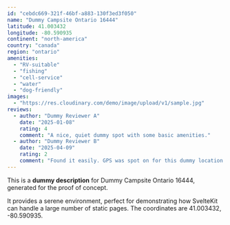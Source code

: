 ```yaml
---
id: "cebdc669-321f-46bf-a883-130f3ed3f050"
name: "Dummy Campsite Ontario 16444"
latitude: 41.003432
longitude: -80.590935
continent: "north-america"
country: "canada"
region: "ontario"
amenities:
  - "RV-suitable"
  - "fishing"
  - "cell-service"
  - "water"
  - "dog-friendly"
images:
  - "https://res.cloudinary.com/demo/image/upload/v1/sample.jpg"
reviews:
  - author: "Dummy Reviewer A"
    date: "2025-01-08"
    rating: 4
    comment: "A nice, quiet dummy spot with some basic amenities."
  - author: "Dummy Reviewer B"
    date: "2025-04-09"
    rating: 2
    comment: "Found it easily. GPS was spot on for this dummy location."
---
```


This is a **dummy description** for Dummy Campsite Ontario 16444, generated for the proof of concept.

It provides a serene environment, perfect for demonstrating how SvelteKit can handle a large number of static pages. The coordinates are 41.003432, -80.590935.
